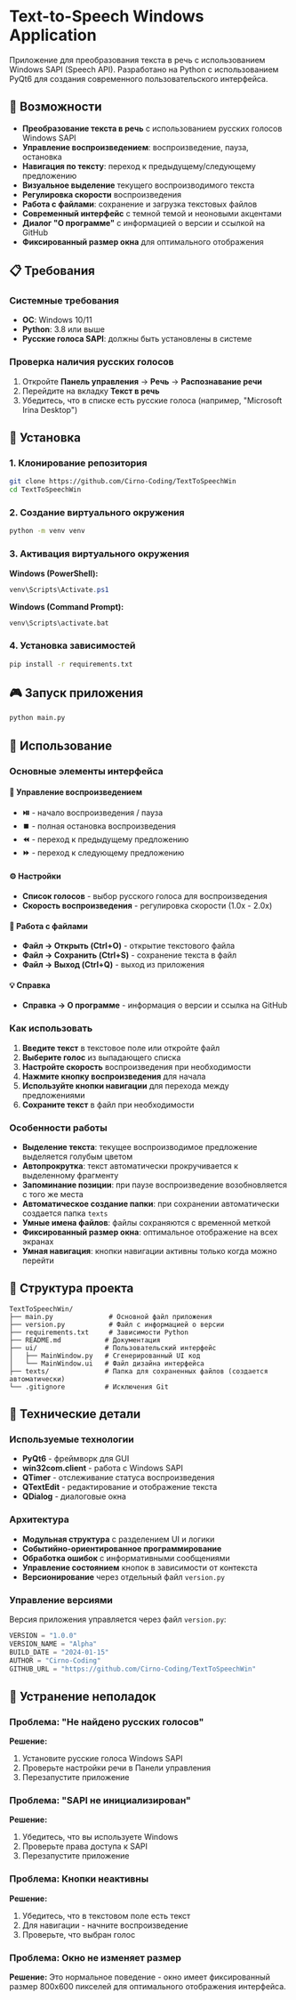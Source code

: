 # Text-to-Speech Windows Application

Приложение для преобразования текста в речь с использованием Windows SAPI (Speech API). Разработано на Python с использованием PyQt6 для создания современного пользовательского интерфейса.

## 🎯 Возможности

- **Преобразование текста в речь** с использованием русских голосов Windows SAPI
- **Управление воспроизведением**: воспроизведение, пауза, остановка
- **Навигация по тексту**: переход к предыдущему/следующему предложению
- **Визуальное выделение** текущего воспроизводимого текста
- **Регулировка скорости** воспроизведения
- **Работа с файлами**: сохранение и загрузка текстовых файлов
- **Современный интерфейс** с темной темой и неоновыми акцентами
- **Диалог "О программе"** с информацией о версии и ссылкой на GitHub
- **Фиксированный размер окна** для оптимального отображения

## 📋 Требования

### Системные требования
- **ОС**: Windows 10/11
- **Python**: 3.8 или выше
- **Русские голоса SAPI**: должны быть установлены в системе

### Проверка наличия русских голосов
1. Откройте **Панель управления** → **Речь** → **Распознавание речи**
2. Перейдите на вкладку **Текст в речь**
3. Убедитесь, что в списке есть русские голоса (например, "Microsoft Irina Desktop")

## 🚀 Установка

### 1. Клонирование репозитория
```bash
git clone https://github.com/Cirno-Coding/TextToSpeechWin
cd TextToSpeechWin
```

### 2. Создание виртуального окружения
```bash
python -m venv venv
```

### 3. Активация виртуального окружения

**Windows (PowerShell):**
```powershell
venv\Scripts\Activate.ps1
```

**Windows (Command Prompt):**
```cmd
venv\Scripts\activate.bat
```

### 4. Установка зависимостей
```bash
pip install -r requirements.txt
```

## 🎮 Запуск приложения

```bash
python main.py
```

## 📖 Использование

### Основные элементы интерфейса

#### 🎵 Управление воспроизведением
- **⏯️** - начало воспроизведения / пауза
- **⏹️** - полная остановка воспроизведения
- **⏪** - переход к предыдущему предложению
- **⏩** - переход к следующему предложению

#### ⚙️ Настройки
- **Список голосов** - выбор русского голоса для воспроизведения
- **Скорость воспроизведения** - регулировка скорости (1.0x - 2.0x)

#### 📁 Работа с файлами
- **Файл → Открыть (Ctrl+O)** - открытие текстового файла
- **Файл → Сохранить (Ctrl+S)** - сохранение текста в файл
- **Файл → Выход (Ctrl+Q)** - выход из приложения

#### 💡 Справка
- **Справка → О программе** - информация о версии и ссылка на GitHub

### Как использовать

1. **Введите текст** в текстовое поле или откройте файл
2. **Выберите голос** из выпадающего списка
3. **Настройте скорость** воспроизведения при необходимости
4. **Нажмите кнопку воспроизведения** для начала
5. **Используйте кнопки навигации** для перехода между предложениями
6. **Сохраните текст** в файл при необходимости

### Особенности работы

- **Выделение текста**: текущее воспроизводимое предложение выделяется голубым цветом
- **Автопрокрутка**: текст автоматически прокручивается к выделенному фрагменту
- **Запоминание позиции**: при паузе воспроизведение возобновляется с того же места
- **Автоматическое создание папки**: при сохранении автоматически создается папка `texts`
- **Умные имена файлов**: файлы сохраняются с временной меткой
- **Фиксированный размер окна**: оптимальное отображение на всех экранах
- **Умная навигация**: кнопки навигации активны только когда можно перейти

## 📁 Структура проекта

```
TextToSpeechWin/
├── main.py              # Основной файл приложения
├── version.py           # Файл с информацией о версии
├── requirements.txt     # Зависимости Python
├── README.md           # Документация
├── ui/                 # Пользовательский интерфейс
│   ├── MainWindow.py   # Сгенерированный UI код
│   └── MainWindow.ui   # Файл дизайна интерфейса
├── texts/              # Папка для сохраненных файлов (создается автоматически)
└── .gitignore          # Исключения Git
```

## 🔧 Технические детали

### Используемые технологии
- **PyQt6** - фреймворк для GUI
- **win32com.client** - работа с Windows SAPI
- **QTimer** - отслеживание статуса воспроизведения
- **QTextEdit** - редактирование и отображение текста
- **QDialog** - диалоговые окна

### Архитектура
- **Модульная структура** с разделением UI и логики
- **Событийно-ориентированное программирование**
- **Обработка ошибок** с информативными сообщениями
- **Управление состоянием** кнопок в зависимости от контекста
- **Версионирование** через отдельный файл `version.py`

### Управление версиями
Версия приложения управляется через файл `version.py`:
```python
VERSION = "1.0.0"
VERSION_NAME = "Alpha"
BUILD_DATE = "2024-01-15"
AUTHOR = "Cirno-Coding"
GITHUB_URL = "https://github.com/Cirno-Coding/TextToSpeechWin"
```

## 🐛 Устранение неполадок

### Проблема: "Не найдено русских голосов"
**Решение:**
1. Установите русские голоса Windows SAPI
2. Проверьте настройки речи в Панели управления
3. Перезапустите приложение

### Проблема: "SAPI не инициализирован"
**Решение:**
1. Убедитесь, что вы используете Windows
2. Проверьте права доступа к SAPI
3. Перезапустите приложение

### Проблема: Кнопки неактивны
**Решение:**
1. Убедитесь, что в текстовом поле есть текст
2. Для навигации - начните воспроизведение
3. Проверьте, что выбран голос

### Проблема: Окно не изменяет размер
**Решение:**
Это нормальное поведение - окно имеет фиксированный размер 800x600 пикселей для оптимального отображения интерфейса.
